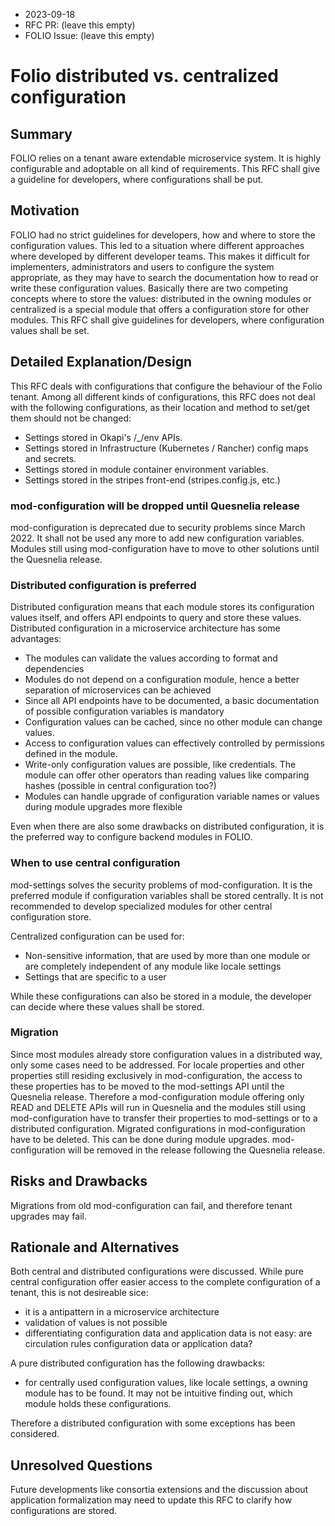 
- 2023-09-18
- RFC PR: (leave this empty)
- FOLIO Issue: (leave this empty)

# Folio distributed vs. centralized configuration

## Summary

FOLIO relies on a tenant aware extendable microservice system. It is highly configurable and adoptable on all kind of requirements. This RFC shall give a guideline for developers, where configurations shall be put.

## Motivation

FOLIO had no strict guidelines for developers, how and where to store the configuration values. This led to a situation where different approaches where developed by different developer teams.
This makes it difficult for implementers, administrators and users to configure the system appropriate, as they may have to search the documentation how to read or write these configuration values.
Basically there are two competing concepts where to store the values: distributed in the owning modules or centralized is a special module that offers a configuration store for other modules.
This RFC shall give guidelines for developers, where configuration values shall be set.

## Detailed Explanation/Design

This RFC deals with configurations that configure the behaviour of the Folio tenant. Among all different kinds of configurations, this RFC does not deal with the following configurations, as their location and method to set/get them should not be changed:

* Settings stored in Okapi's /_/env APIs.
* Settings stored in Infrastructure (Kubernetes / Rancher) config maps and secrets.
* Settings stored in module container environment variables.
* Settings stored in the stripes front-end (stripes.config.js, etc.)

### mod-configuration will be dropped until Quesnelia release

mod-configuration is deprecated due to security problems since March 2022. It shall not be used any more to add new configuration variables. Modules still using mod-configuration have to move to other solutions until the Quesnelia release.

### Distributed configuration is preferred

Distributed configuration means that each module stores its configuration values itself, and offers API endpoints to query and store these values. Distributed configuration in a microservice architecture has some advantages:

* The modules can validate the values according to format and dependencies
* Modules do not depend on a configuration module, hence a better separation of microservices can be achieved
* Since all API endpoints have to be documented, a basic documentation of possible configuration variables is mandatory
* Configuration values can be cached, since no other module can change values.
* Access to configuration values can effectively controlled by permissions defined in the module.
* Write-only configuration values are possible, like credentials. The module can offer other operators than reading values like comparing hashes (possible in central configuration too?)
* Modules can handle upgrade of configuration variable names or values during module upgrades more flexible

Even when there are also some drawbacks on distributed configuration, it is the preferred way to configure backend modules in FOLIO.

### When to use central configuration

mod-settings solves the security problems of mod-configuration. It is the preferred module if configuration variables shall be stored centrally. It is not recommended to develop specialized modules for other central configuration store.

Centralized configuration can be used for:

* Non-sensitive information, that are used by more than one module or are completely independent of any module like locale settings
* Settings that are specific to a user

While these configurations can also be stored in a module, the developer can decide where these values shall be stored.

### Migration

Since most modules already store configuration values in a distributed way, only some cases need to be addressed.
For locale properties and other properties still residing exclusively in mod-configuration, the access to these properties has to be moved to the mod-settings API until the Quesnelia release. Therefore a mod-configuration module offering only READ and DELETE APIs will run in Quesnelia and the modules still using mod-configuration have to transfer their properties to mod-settings or to a distributed configuration. Migrated configurations in mod-configuration have to be deleted. This can be done during module upgrades.
mod-configuration will be removed in the release following the Quesnelia release.

## Risks and Drawbacks

Migrations from old mod-configuration can fail, and therefore tenant upgrades may fail. 

## Rationale and Alternatives

Both central and distributed configurations were discussed. 
While pure central configuration offer easier access to the complete configuration of a tenant, this is not desireable sice:
* it is a antipattern in a microservice architecture 
* validation of values is not possible
* differentiating configuration data and application data is not easy: are circulation rules configuration data or application data?

A pure distributed configuration has the following drawbacks:
* for centrally used configuration values, like locale settings, a owning module has to be found. It may not be intuitive finding out, which module holds these configurations.

Therefore a distributed configuration with some exceptions has been considered.

## Unresolved Questions

Future developments like consortia extensions and the discussion about application formalization may need to update this RFC to clarify how configurations are stored.
